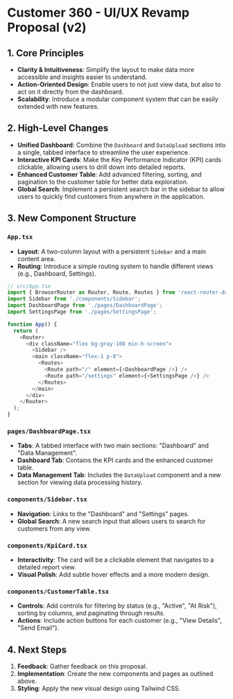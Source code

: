# Customer 360 - UI/UX Revamp Proposal (v2)

## 1. Core Principles

*   **Clarity & Intuitiveness**: Simplify the layout to make data more accessible and insights easier to understand.
*   **Action-Oriented Design**: Enable users to not just view data, but also to act on it directly from the dashboard.
*   **Scalability**: Introduce a modular component system that can be easily extended with new features.

## 2. High-Level Changes

*   **Unified Dashboard**: Combine the `Dashboard` and `DataUpload` sections into a single, tabbed interface to streamline the user experience.
*   **Interactive KPI Cards**: Make the Key Performance Indicator (KPI) cards clickable, allowing users to drill down into detailed reports.
*   **Enhanced Customer Table**: Add advanced filtering, sorting, and pagination to the customer table for better data exploration.
*   **Global Search**: Implement a persistent search bar in the sidebar to allow users to quickly find customers from anywhere in the application.

## 3. New Component Structure

### `App.tsx`
*   **Layout**: A two-column layout with a persistent `Sidebar` and a main content area.
*   **Routing**: Introduce a simple routing system to handle different views (e.g., Dashboard, Settings).

```typescript
// src/App.tsx
import { BrowserRouter as Router, Route, Routes } from 'react-router-dom';
import Sidebar from './components/Sidebar';
import DashboardPage from './pages/DashboardPage';
import SettingsPage from './pages/SettingsPage';

function App() {
  return (
    <Router>
      <div className="flex bg-gray-100 min-h-screen">
        <Sidebar />
        <main className="flex-1 p-8">
          <Routes>
            <Route path="/" element={<DashboardPage />} />
            <Route path="/settings" element={<SettingsPage />} />
          </Routes>
        </main>
      </div>
    </Router>
  );
}
```

### `pages/DashboardPage.tsx`
*   **Tabs**: A tabbed interface with two main sections: "Dashboard" and "Data Management".
*   **Dashboard Tab**: Contains the KPI cards and the enhanced customer table.
*   **Data Management Tab**: Includes the `DataUpload` component and a new section for viewing data processing history.

### `components/Sidebar.tsx`
*   **Navigation**: Links to the "Dashboard" and "Settings" pages.
*   **Global Search**: A new search input that allows users to search for customers from any view.

### `components/KpiCard.tsx`
*   **Interactivity**: The card will be a clickable element that navigates to a detailed report view.
*   **Visual Polish**: Add subtle hover effects and a more modern design.

### `components/CustomerTable.tsx`
*   **Controls**: Add controls for filtering by status (e.g., "Active", "At Risk"), sorting by columns, and paginating through results.
*   **Actions**: Include action buttons for each customer (e.g., "View Details", "Send Email").

## 4. Next Steps

1.  **Feedback**: Gather feedback on this proposal.
2.  **Implementation**: Create the new components and pages as outlined above.
3.  **Styling**: Apply the new visual design using Tailwind CSS.
